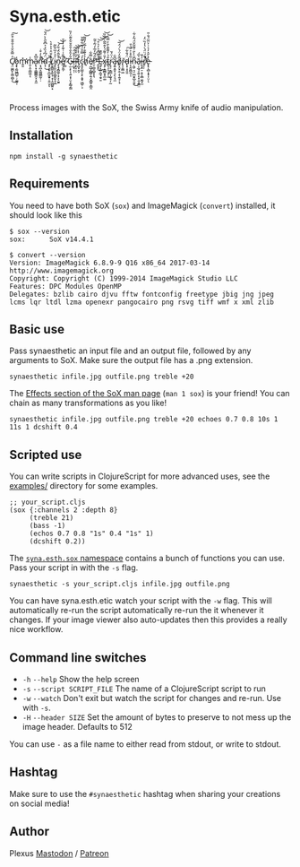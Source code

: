 # Syna.esth.etic

<br>
<br>
C̸͉̤͖̪̙̹͇͈̺̩̓̿̆̌͛͛̐̎̐͒̋̕͘͜͠o̷̧̢̯̰͖̻̺̹̦͚͍̩̾m̴̛͍̱̽m̷̯̜̭̠͇͖̣͔̾ạ̴̢͓̜͇͇͇̯̝̣̭̼̋͆̊ņ̵̛̘̪̝͚͖͇̰̜̣̄̄͐̓͒̇͘̚ď̴͕̹̈́͆̉̏̉͛͆̄̋̀̀̈́̆͜͝ ̴̡̡͕̟̯̲̮͈̟̜͍̤̝̅̏̚ͅL̸̨̬̻̲͙͍̖̜̝̜̭͚̺͍͙̂̍̄̈͐̔͛̊̀i̴̡̙͈̠̭͓̲̲̭̬̝͎̲͐̉̓̅̌̏͂ṅ̴̡̧̡̻͚̜͓͕͕̮͍̽̋̂̑́͋́̚͘͝͝ê̸̲͕̱̼̦̅̐͑͗͊̓̓̒̑̚̚ ̷̣̺̄͘Ǧ̴̹̫͕̙̩̖͍͙͎̤̖̙̳̗̳̒̑̌͐̐̑̆͋̆͊̈̓̏l̶̦̺̟͔̹̍̂̋̈́͠ĩ̷̛͕̖̝̣̒͑̌̌̒͝ͅt̷̡̛̺͓̭͕̾̋͑̾͋͝c̴̡̘̟͇̝͕̙͔̱̟͖̺̹͕̓́̿̊̈́̌͋͌̌h̸̛̞̉̉͊̐̒̅̆̓̎͌͝ȅ̸̜̰̺̗̻̻̦͍̗̬̻͍̩͇̯̿͋r̷̛̤̜͇̠̻̟͓͉̃̋́͂̓̅̍́͂͗̄͂̕ ̵̭͓̟̔͑͌͆̽͛̒͛̊̕̚͜͝͝͝Ę̷̙̝̪͕͖̘̯̘̱̐̏͂͊x̷̡̡͙̳̻̝̥̲͚̓̎͗͌́̓̂͂̅̀̋̐̏͝t̴̻̖͎͕͕͎̣̱̄́̇̓͌͊̀̑̓̿̏͝r̴̖̘̠͔̳̲͎̫̬̘͎̰̈͗̈́̆a̵̡͍̝͍̟̘̙̗̘̼͆͋o̸͍̝̤͓̭̣͙̣͍̘̹͓̅̌̓̈́̀́̈́̅͝r̴̢͕̬̻͖̆d̵̢͓̣̟͈̱̈́̐͋͠ị̵̖̭͈̻̰̦̜̃̊͐͐̈́͐̄ņ̴͖̦͉̠̤̲̬̭̲̞̮̱͆̆̀̀̎͗͌͂̌̈́̃̓͋͜ã̷̹͕̲̘̞̼̠͓͙̩̮͙͇̤͛̅́į̵̧̟̠͕͓͕̻̮̰͓̫̾̄r̸̭̩̦̉̃́̈̈́̀̔̒̏̈̓͘̚e̵̢̢̖̻̣͓̟͎̤̦̓̀̆͛̒͛͗͐̈͂̈́̐̎ͅ
<br>
<br>
<br>
<br>

Process images with the SoX, the Swiss Army knife of audio manipulation.

## Installation

```shell
npm install -g synaesthetic
```

## Requirements

You need to have both SoX (`sox`) and ImageMagick (`convert`) installed, it should look like this

```
$ sox --version
sox:      SoX v14.4.1

$ convert --version
Version: ImageMagick 6.8.9-9 Q16 x86_64 2017-03-14 http://www.imagemagick.org
Copyright: Copyright (C) 1999-2014 ImageMagick Studio LLC
Features: DPC Modules OpenMP
Delegates: bzlib cairo djvu fftw fontconfig freetype jbig jng jpeg lcms lqr ltdl lzma openexr pangocairo png rsvg tiff wmf x xml zlib
```

## Basic use

Pass synaesthetic an input file and an output file, followed by any arguments to SoX. Make sure the output file has a .png extension.

```
synaesthetic infile.jpg outfile.png treble +20
```

The
[Effects section of the SoX man page](http://sox.sourceforge.net/sox.html#EFFECTS)
(`man 1 sox`) is your friend! You can chain as many transformations as you like!

```
synaesthetic infile.jpg outfile.png treble +20 echoes 0.7 0.8 10s 1 11s 1 dcshift 0.4
```

## Scripted use

You can write scripts in ClojureScript for more advanced uses, see the
[examples/](https://github.com/plexus/syna.esth.etic/tree/master/examples)
directory for some examples.

``` clojurescript
;; your_script.cljs
(sox {:channels 2 :depth 8}
     (treble 21)
     (bass -1)
     (echos 0.7 0.8 "1s" 0.4 "1s" 1)
     (dcshift 0.2))
```

The [`syna.esth.sox` namespace](https://github.com/plexus/syna.esth.etic/blob/master/src/syna/esth/sox.cljs) contains a bunch of functions you can use. Pass your script in with the `-s` flag.

```
synaesthetic -s your_script.cljs infile.jpg outfile.png
```

You can have syna.esth.etic watch your script with the `-w` flag. This will
automatically re-run the script automatically re-run the it whenever it changes.
If your image viewer also auto-updates then this provides a really nice
workflow.

## Command line switches

* `-h` `--help` Show the help screen
* `-s` `--script SCRIPT_FILE` The name of a ClojureScript script to run
* `-w` `--watch` Don't exit but watch the script for changes and re-run. Use with `-s`.
* `-H` `--header SIZE` Set the amount of bytes to preserve to not mess up the image header. Defaults to 512
<!-- * `-t` `--image-type EXTENSION` Change the intermediate file type that gets fed through SoX. Defaults to "bmp". Doesn't do anything useful at the moment, because other formats will result in corrupted images. -->

You can use `-` as a file name to either read from stdout, or write to stdout.

## Hashtag

Make sure to use the `#synaesthetic` hashtag when sharing your creations on social media!

## Author

Plexus [Mastodon](https://toot.cat/@plexus) / [Patreon](http://www.patreon.com/plexus)
